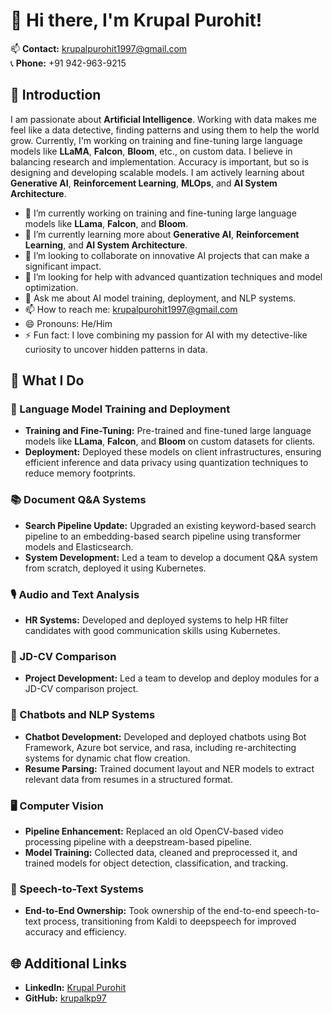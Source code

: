 # 👋 Hi there, I'm Krupal Purohit!

📫 **Contact:** krupalpurohit1997@gmail.com  
📞 **Phone:** +91 942-963-9215

## 🌟 Introduction

I am passionate about **Artificial Intelligence**. Working with data makes me feel like a data detective, finding patterns and using them to help the world grow. Currently, I'm working on training and fine-tuning large language models like **LLaMA**, **Falcon**, **Bloom**, etc., on custom data. I believe in balancing research and implementation. Accuracy is important, but so is designing and developing scalable models. I am actively learning about **Generative AI**, **Reinforcement Learning**, **MLOps**, and **AI System Architecture**.

- 🔭 I’m currently working on training and fine-tuning large language models like **LLama**, **Falcon**, and **Bloom**.
- 🌱 I’m currently learning more about **Generative AI**, **Reinforcement Learning**, and **AI System Architecture**.
- 👯 I’m looking to collaborate on innovative AI projects that can make a significant impact.
- 🤔 I’m looking for help with advanced quantization techniques and model optimization.
- 💬 Ask me about AI model training, deployment, and NLP systems.
- 📫 How to reach me: krupalpurohit1997@gmail.com
- 😄 Pronouns: He/Him
- ⚡ Fun fact: I love combining my passion for AI with my detective-like curiosity to uncover hidden patterns in data.

## 💼 What I Do

### 🚀 Language Model Training and Deployment
- **Training and Fine-Tuning:** Pre-trained and fine-tuned large language models like **LLama**, **Falcon**, and **Bloom** on custom datasets for clients.
- **Deployment:** Deployed these models on client infrastructures, ensuring efficient inference and data privacy using quantization techniques to reduce memory footprints.

### 📚 Document Q&A Systems
- **Search Pipeline Update:** Upgraded an existing keyword-based search pipeline to an embedding-based search pipeline using transformer models and Elasticsearch.
- **System Development:** Led a team to develop a document Q&A system from scratch, deployed it using Kubernetes.

### 🎙️ Audio and Text Analysis
- **HR Systems:** Developed and deployed systems to help HR filter candidates with good communication skills using Kubernetes.

### 📝 JD-CV Comparison
- **Project Development:** Led a team to develop and deploy modules for a JD-CV comparison project.

### 💬 Chatbots and NLP Systems
- **Chatbot Development:** Developed and deployed chatbots using Bot Framework, Azure bot service, and rasa, including re-architecting systems for dynamic chat flow creation.
- **Resume Parsing:** Trained document layout and NER models to extract relevant data from resumes in a structured format.

### 🖥️ Computer Vision
- **Pipeline Enhancement:** Replaced an old OpenCV-based video processing pipeline with a deepstream-based pipeline.
- **Model Training:** Collected data, cleaned and preprocessed it, and trained models for object detection, classification, and tracking.

### 🎤 Speech-to-Text Systems
- **End-to-End Ownership:** Took ownership of the end-to-end speech-to-text process, transitioning from Kaldi to deepspeech for improved accuracy and efficiency.

## 🌐 Additional Links

- **LinkedIn:** [Krupal Purohit](https://www.linkedin.com/in/krupal-purohit-aa4a4816a)
- **GitHub:** [krupalkp97](https://github.com/krupalkp97)
